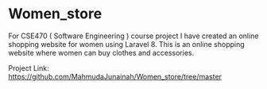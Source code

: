 # Women_store
For CSE470 ( Software Engineering ) course project I have created an online shopping website for women using Laravel 8. This is an online shopping website where women can buy clothes and accessories.

Project Link: https://github.com/MahmudaJunainah/Women_store/tree/master
